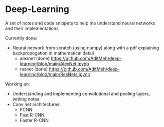 # Deep-Learning
A set of notes and code snippets to help me understand neural networks and their implementations

Currently done:
- Neural network from scratch (using numpy) along with a pdf explaining backpropogation in mathematical detail
  - alexnet (done) https://github.com/AditMeh/deep-learning/blob/main/AlexNet.ipynb
  - resnet (done) https://github.com/AditMeh/deep-learning/blob/main/ResNets.ipynb

Working on:
- Understanding and implementing convolutional and pooling layers, writing notes
- Conv net architectures:
  - FCNN
  - Fast R-CNN
  - Faster R-CNN
